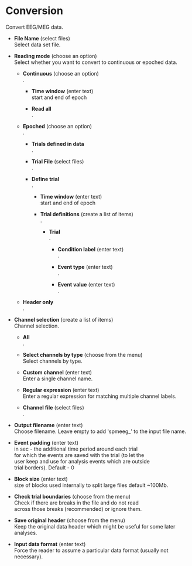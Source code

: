 # Conversion  
Convert EEG/MEG data.  

* **File Name** (select files)  
Select data set file.  

* **Reading mode** (choose an option)  
Select whether you want to convert to continuous or epoched data.  

    * **Continuous** (choose an option)  
    .  

        * **Time window** (enter text)  
        start and end of epoch  

        * **Read all**   
        .  

    * **Epoched** (choose an option)  
    .  

        * **Trials defined in data**   
        .  

        * **Trial File** (select files)  
        .  

        * **Define trial**   
        .  

            * **Time window** (enter text)  
            start and end of epoch  

            * **Trial definitions** (create a list of items)  
            .  

                * **Trial**   
                .  

                    * **Condition label** (enter text)  
                    .  

                    * **Event type** (enter text)  
                    .  

                    * **Event value** (enter text)  
                    .  

    * **Header only**   
    .  

* **Channel selection** (create a list of items)  
Channel selection.  

    * **All**   
    .  

    * **Select channels by type** (choose from the menu)  
    Select channels by type.  

    * **Custom channel** (enter text)  
    Enter a single channel name.  

    * **Regular expression** (enter text)  
    Enter a regular expression for matching multiple channel labels.  

    * **Channel file** (select files)  
    .  

* **Output filename** (enter text)  
Choose filename. Leave empty to add 'spmeeg_' to the input file name.  

* **Event padding** (enter text)  
in sec - the additional time period around each trial  
for which the events are saved with the trial (to let the  
user keep and use for analysis events which are outside  
trial borders). Default - 0  

* **Block size** (enter text)  
size of blocks used internally to split large files default ~100Mb.  

* **Check trial boundaries** (choose from the menu)  
Check if there are breaks in the file and do not read  
across those breaks (recommended) or ignore them.  

* **Save original header** (choose from the menu)  
Keep the original data header which might be useful for some later analyses.  

* **Input data format** (enter text)  
Force the reader to assume a particular data format (usually not necessary).  
